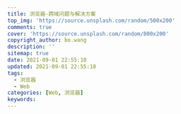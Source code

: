 ```yaml
---
title: 浏览器-跨域问题与解决方案
top_img: 'https://source.unsplash.com/random/500x200'
comments: true
cover: 'https://source.unsplash.com/random/800x200'
copyright_author: bo.wang
description: ''
sitemap: true
date: 2021-09-01 22:55:10
updated: 2021-09-01 22:55:10
tags:
  - 浏览器
  - Web
categories: [Web, 浏览器]
keywords:
---
```


